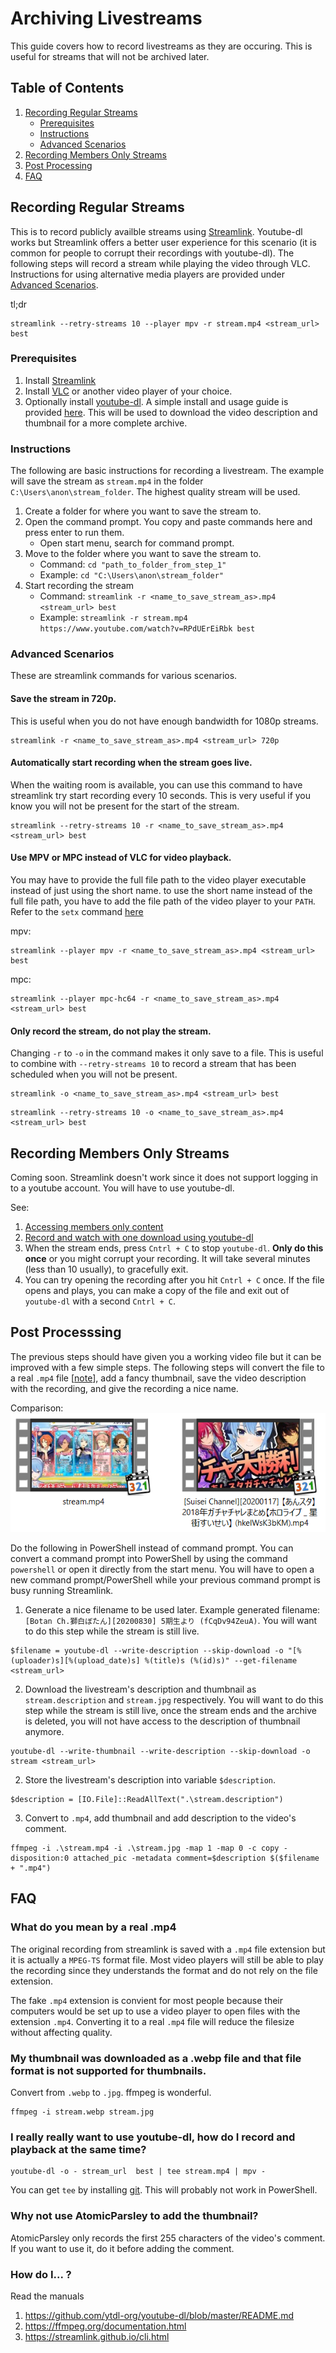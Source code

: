 # Archiving Livestreams

This guide covers how to record livestreams as they are occuring. This is useful for streams that will not be archived later.

## Table of Contents

1. [Recording Regular Streams](#recording-regular-streams)
    * [Prerequisites](#prerequisites)
    * [Instructions](#instructions)
    * [Advanced Scenarios](#advanced-scenarios)
2. [Recording Members Only Streams](#recording-members-only-streams)
3. [Post Processing](#post-processsing)
4. [FAQ](#faq)

## Recording Regular Streams
This is to record publicly availble streams using [Streamlink](https://streamlink.github.io/). Youtube-dl works but Streamlink offers a better user experience for this scenario (it is common for people to corrupt their recordings with youtube-dl). The following steps will record a stream while playing the video through VLC. Instructions for using alternative media players are provided under [Advanced Scenarios](#advanced-scenarios).

tl;dr
```
streamlink --retry-streams 10 --player mpv -r stream.mp4 <stream_url> best
```

### Prerequisites
1. Install [Streamlink](https://streamlink.github.io/install.html)
2. Install [VLC](https://www.videolan.org/vlc/) or another video player of your choice.
3. Optionally install [youtube-dl](https://youtube-dl.org/). A simple install and usage guide is provided [here](./README.md). This will be used to download the video description and thumbnail for a more complete archive.

### Instructions
The following are basic instructions for recording a livestream. The example will save the stream as `stream.mp4` in the folder `C:\Users\anon\stream_folder`. The highest quality stream will be used. 

1. Create a folder for where you want to save the stream to.
2. Open the command prompt. You copy and paste commands here and press enter to run them.
    * Open start menu, search for command prompt.
3. Move to the folder where you want to save the stream to.
    * Command: ```cd "path_to_folder_from_step_1"```
    * Example: ```cd "C:\Users\anon\stream_folder"```
4. Start recording the stream
   * Command: ```streamlink -r <name_to_save_stream_as>.mp4 <stream_url> best```
   * Example: ```streamlink -r stream.mp4 https://www.youtube.com/watch?v=RPdUErEiRbk best```

### Advanced Scenarios
These are streamlink commands for various scenarios.

#### Save the stream in 720p.
This is useful when you do not have enough bandwidth for 1080p streams.

```
streamlink -r <name_to_save_stream_as>.mp4 <stream_url> 720p
```

#### Automatically start recording when the stream goes live.
When the waiting room is available, you can use this command to have streamlink try start recording every 10 seconds. This is very useful if you know you will not be present for the start of the stream.

```
streamlink --retry-streams 10 -r <name_to_save_stream_as>.mp4 <stream_url> best
```

#### Use MPV or MPC instead of VLC for video playback.
You may have to provide the full file path to the video player executable instead of just using the short name. to use the short name instead of the full file path, you have to add the file path of the video player to your `PATH`. Refer to the `setx` command [here](.\README.md#windows-setup)

mpv:
```
streamlink --player mpv -r <name_to_save_stream_as>.mp4 <stream_url> best
```

mpc:
```
streamlink --player mpc-hc64 -r <name_to_save_stream_as>.mp4 <stream_url> best
```

#### Only record the stream, do not play the stream.
Changing `-r` to `-o` in the command makes it only save to a file. This is useful to combine with `--retry-streams 10` to record a stream that has been scheduled when you will not be present.

```
streamlink -o <name_to_save_stream_as>.mp4 <stream_url> best
```

```
streamlink --retry-streams 10 -o <name_to_save_stream_as>.mp4 <stream_url> best
```

## Recording Members Only Streams
Coming soon. Streamlink doesn't work since it does not support logging in to a youtube account. You will have to use youtube-dl.

See:
1. [Accessing members only content](README.md#Download-a-members-only-video)
2. [Record and watch with one download using youtube-dl](#i-really-really-want-to-use-youtube-dl-how-do-i-record-and-playback-at-the-same-time)
3. When the stream ends, press `Cntrl + C` to stop `youtube-dl`. **Only do this once** or you might corrupt your recording. It will take several minutes (less than 10 usually), to gracefully exit.
4. You can try opening the recording after you hit `Cntrl + C` once. If the file opens and plays, you can make a copy of the file and exit out of `youtube-dl` with a second `Cntrl + C`.

## Post Processsing
The previous steps should have given you a working video file but it can be improved with a few simple steps. The following steps will convert the file to a real `.mp4` file [[note](#faq)], add a fancy thumbnail, save the video description with the recording, and give the recording a nice name. 

Comparison:
![Post Processing Difference](assets/post_process_difference.png)

Do the following in PowerShell instead of command prompt. You can convert a command prompt into PowerShell by using the command `powershell` or open it directly from the start menu.
You will have to open a new command prompt/PowerShell while your previous command prompt is busy running Streamlink.

1. Generate a nice filename to be used later. Example generated filename: `[Botan Ch.獅白ぼたん][20200830] 5期生より (fCqDv94ZeuA)`. You will want to do this step while the stream is still live.
```
$filename = youtube-dl --write-description --skip-download -o "[%(uploader)s][%(upload_date)s] %(title)s (%(id)s)" --get-filename <stream_url>
``` 
2. Download the livestream's description and thumbnail as `stream.description` and `stream.jpg` respectively. You will want to do this step while the stream is still live, once the stream ends and the archive is deleted, you will not have access to the description of thumbnail anymore.
```
youtube-dl --write-thumbnail --write-description --skip-download -o stream <stream_url>
```
2. Store the livestream's description into variable `$description`.
```
$description = [IO.File]::ReadAllText(".\stream.description")
```
3. Convert to `.mp4`, add thumbnail and add description to the video's comment.
```
ffmpeg -i .\stream.mp4 -i .\stream.jpg -map 1 -map 0 -c copy -disposition:0 attached_pic -metadata comment=$description $($filename + ".mp4")
```

## FAQ
### What do you mean by a real .mp4
The original recording from streamlink is saved with a `.mp4` file extension but it is actually a `MPEG-TS` format file. Most video players will still be able to play the recording since they understands the format and do not rely on the file extension. 

The fake `.mp4` extension is convient for most people because their computers would be set up to use a video player to open files with the extension `.mp4`. Converting it to a real `.mp4` file will reduce the filesize without affecting quality.

### My thumbnail was downloaded as a .webp file and that file format is not supported for thumbnails.
Convert from `.webp` to `.jpg`. ffmpeg is wonderful.

```
ffmpeg -i stream.webp stream.jpg
```

### I really really want to use youtube-dl, how do I record and playback at the same time?
```
youtube-dl -o - stream_url  best | tee stream.mp4 | mpv -
```
You can get `tee` by installing [git](https://git-scm.com/downloads). This will probably not work in PowerShell.

### Why not use AtomicParsley to add the thumbnail?
AtomicParsley only records the first 255 characters of the video's comment. If you want to use it, do it before adding the comment.

### How do I... ?
Read the manuals
1. https://github.com/ytdl-org/youtube-dl/blob/master/README.md
2. https://ffmpeg.org/documentation.html
3. https://streamlink.github.io/cli.html
